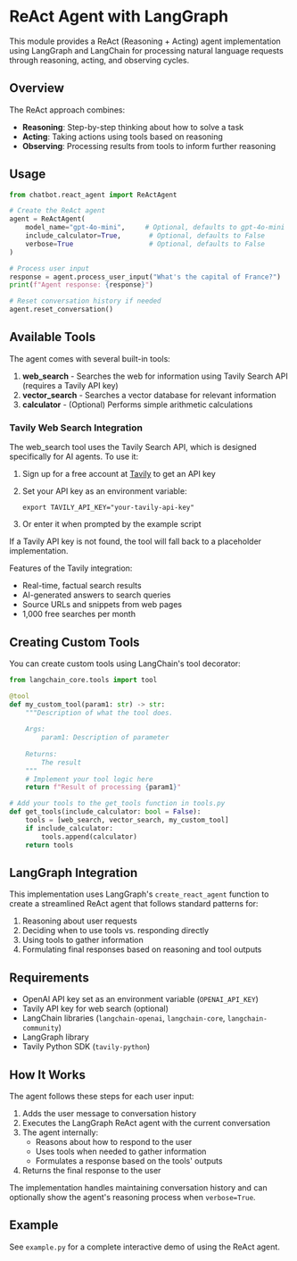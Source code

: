 # ReAct Agent with LangGraph

This module provides a ReAct (Reasoning + Acting) agent implementation using LangGraph and LangChain for processing natural language requests through reasoning, acting, and observing cycles.

## Overview

The ReAct approach combines:

- **Reasoning**: Step-by-step thinking about how to solve a task
- **Acting**: Taking actions using tools based on reasoning
- **Observing**: Processing results from tools to inform further reasoning

## Usage

```python
from chatbot.react_agent import ReActAgent

# Create the ReAct agent
agent = ReActAgent(
    model_name="gpt-4o-mini",     # Optional, defaults to gpt-4o-mini
    include_calculator=True,       # Optional, defaults to False
    verbose=True                   # Optional, defaults to False
)

# Process user input
response = agent.process_user_input("What's the capital of France?")
print(f"Agent response: {response}")

# Reset conversation history if needed
agent.reset_conversation()
```

## Available Tools

The agent comes with several built-in tools:

1. **web_search** - Searches the web for information using Tavily Search API (requires a Tavily API key)
2. **vector_search** - Searches a vector database for relevant information
3. **calculator** - (Optional) Performs simple arithmetic calculations

### Tavily Web Search Integration

The web_search tool uses the Tavily Search API, which is designed specifically for AI agents. To use it:

1. Sign up for a free account at [Tavily](https://tavily.com/) to get an API key
2. Set your API key as an environment variable:

   ```
   export TAVILY_API_KEY="your-tavily-api-key"
   ```

3. Or enter it when prompted by the example script

If a Tavily API key is not found, the tool will fall back to a placeholder implementation.

Features of the Tavily integration:

- Real-time, factual search results
- AI-generated answers to search queries
- Source URLs and snippets from web pages
- 1,000 free searches per month

## Creating Custom Tools

You can create custom tools using LangChain's tool decorator:

```python
from langchain_core.tools import tool

@tool
def my_custom_tool(param1: str) -> str:
    """Description of what the tool does.
    
    Args:
        param1: Description of parameter
        
    Returns:
        The result
    """
    # Implement your tool logic here
    return f"Result of processing {param1}"

# Add your tools to the get_tools function in tools.py
def get_tools(include_calculator: bool = False):
    tools = [web_search, vector_search, my_custom_tool]
    if include_calculator:
        tools.append(calculator)
    return tools
```

## LangGraph Integration

This implementation uses LangGraph's `create_react_agent` function to create a streamlined ReAct agent that follows standard patterns for:

1. Reasoning about user requests
2. Deciding when to use tools vs. responding directly
3. Using tools to gather information
4. Formulating final responses based on reasoning and tool outputs

## Requirements

- OpenAI API key set as an environment variable (`OPENAI_API_KEY`)
- Tavily API key for web search (optional)
- LangChain libraries (`langchain-openai`, `langchain-core`, `langchain-community`)
- LangGraph library
- Tavily Python SDK (`tavily-python`)

## How It Works

The agent follows these steps for each user input:

1. Adds the user message to conversation history
2. Executes the LangGraph ReAct agent with the current conversation
3. The agent internally:
   - Reasons about how to respond to the user
   - Uses tools when needed to gather information
   - Formulates a response based on the tools' outputs
4. Returns the final response to the user

The implementation handles maintaining conversation history and can optionally show the agent's reasoning process when `verbose=True`.

## Example

See `example.py` for a complete interactive demo of using the ReAct agent.
